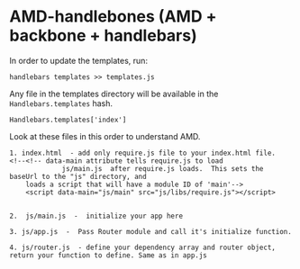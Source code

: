 AMD-handlebones (AMD + backbone + handlebars)
===============

In order to update the templates, run:

    handlebars templates >> templates.js

Any file in the templates directory will be available in the `Handlebars.templates` hash.

    Handlebars.templates['index']

   Look at these files in this order to understand AMD.

    1. index.html  - add only require.js file to your index.html file.
    <!--<!-- data-main attribute tells require.js to load
                 js/main.js  after require.js loads.  This sets the baseUrl to the "js" directory, and
        loads a script that will have a module ID of 'main'-->
    	<script data-main="js/main" src="js/libs/require.js"></script>


    2.  js/main.js  -  initialize your app here

    3. js/app.js  -  Pass Router module and call it's initialize function.

    4. js/router.js  - define your dependency array and router object, return your function to define. Same as in app.js



